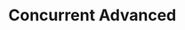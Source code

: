 # Concurrent Advanced





































































































































































































































